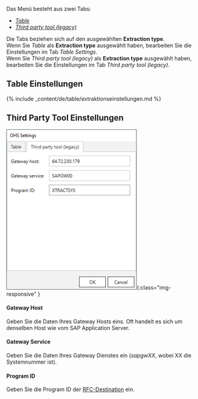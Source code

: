 Das Menü besteht aus zwei Tabs: <br>
- [*Table*](#table-einstellungen)
- [*Third party tool (legacy)*](#third-party-tool-einstellungen)

Die Tabs beziehen sich auf den ausgewählten **Extraction type**. <br>
Wenn Sie *Table* als **Extraction type** ausgewählt haben, bearbeiten Sie die Einstellungen im Tab *Table Settings*. <br>
Wenn Sie *Third party tool (legacy)* als **Extraction type** ausgewählt haben, bearbeiten Sie die Einstellungen im Tab *Third party tool (legacy)*. 

## Table Einstellungen
{% include _content/de/table/extraktionseinstellungen.md  %}

## Third Party Tool Einstellungen

![OHS-Search-002](/img/content/xis/ohs-tpt-settings.png){:class="img-responsive" }

#### Gateway Host
Geben Sie die Daten Ihres Gateway Hosts eins. Oft handelt es sich um denselben Host wie vom SAP Application Server.

#### Gateway Service
Geben Sie die Daten Ihres Gateway Dienstes ein (*sapgwXX*, wobei XX die Systemnummer ist).

#### Program ID 
Geben Sie die Program ID der [RFC-Destination](https://kb.theobald-software.com/general/maintaining-rfc-destinations) ein.
